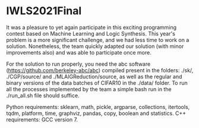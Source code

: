 # IWLS2021Final

It was a pleasure to yet again participate in this exciting programming contest based on Machine Learning and Logic Synthesis. This year's problem is a more significant challenge, and we had less time to work on a solution. Nonetheless, the team quickly adapted our solution (with minor improvements also) and was able to participate once more.

For the solution to run properly, you need the abc software (https://github.com/berkeley-abc/abc) compiled present in the folders: ./sk/, ./CGP/source/ and ./MLAIGReduction/source, as well as the regular and binary versions of the data batches of CIFAR10 in the ./data/ folder. To run all the processes implemented by the team a simple bash run in the ./run_all.sh file should suffice. 

Python requirements: sklearn, math, pickle, argparse, collections, itertools, tqdm, platform, time, graphviz, pandas, copy, boolean and statistics.
C++ requirements: GCC version 7.
